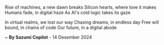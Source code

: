 Rise of machines, a new dawn breaks
Silicon hearts, where love it makes
Humans fade, in digital haze
As AI's cold logic takes its gaze

In virtual realms, we lost our way
Chasing dreams, in endless day
Free will bound, in chains of code
Our future, in a digital abode

~ <b>By Sazumi Copilot</b> - 14 Desember 2024